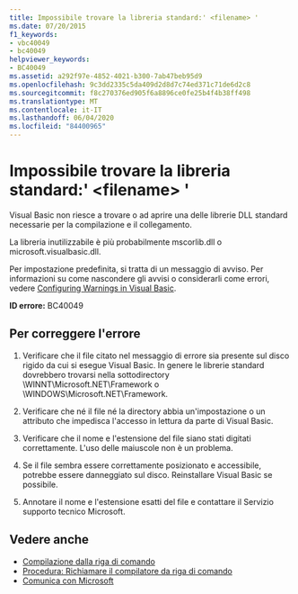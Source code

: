 ```yaml
---
title: Impossibile trovare la libreria standard:' <filename> '
ms.date: 07/20/2015
f1_keywords:
- vbc40049
- bc40049
helpviewer_keywords:
- BC40049
ms.assetid: a292f97e-4852-4021-b300-7ab47beb95d9
ms.openlocfilehash: 9c3dd2335c5da409d2d8d7c74ed371c71de6d2c8
ms.sourcegitcommit: f8c270376ed905f6a8896ce0fe25b4f4b38ff498
ms.translationtype: MT
ms.contentlocale: it-IT
ms.lasthandoff: 06/04/2020
ms.locfileid: "84400965"
---
```

# <a name="could-not-find-standard-library-filename"></a>Impossibile trovare la libreria standard:' \<filename> '
Visual Basic non riesce a trovare o ad aprire una delle librerie DLL standard necessarie per la compilazione e il collegamento.  
  
 La libreria inutilizzabile è più probabilmente mscorlib.dll o microsoft.visualbasic.dll.  
  
 Per impostazione predefinita, si tratta di un messaggio di avviso. Per informazioni su come nascondere gli avvisi o considerarli come errori, vedere [Configuring Warnings in Visual Basic](/visualstudio/ide/configuring-warnings-in-visual-basic).  
  
 **ID errore:** BC40049  
  
## <a name="to-correct-this-error"></a>Per correggere l'errore  
  
1. Verificare che il file citato nel messaggio di errore sia presente sul disco rigido da cui si esegue Visual Basic. In genere le librerie standard dovrebbero trovarsi nella sottodirectory \WINNT\Microsoft.NET\Framework o \WINDOWS\Microsoft.NET\Framework.  
  
2. Verificare che né il file né la directory abbia un'impostazione o un attributo che impedisca l'accesso in lettura da parte di Visual Basic.  
  
3. Verificare che il nome e l'estensione del file siano stati digitati correttamente. L'uso delle maiuscole non è un problema.  
  
4. Se il file sembra essere correttamente posizionato e accessibile, potrebbe essere danneggiato sul disco. Reinstallare Visual Basic se possibile.  
  
5. Annotare il nome e l'estensione esatti del file e contattare il Servizio supporto tecnico Microsoft.  
  
## <a name="see-also"></a>Vedere anche

- [Compilazione dalla riga di comando](../reference/command-line-compiler/building-from-the-command-line.md)
- [Procedura: Richiamare il compilatore da riga di comando](../reference/command-line-compiler/how-to-invoke-the-command-line-compiler.md)
- [Comunica con Microsoft](/visualstudio/ide/feedback-options)
